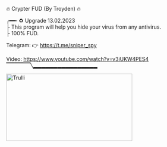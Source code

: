 🔥 Crypter FUD (By Troyden) 🔥 
       <br>
       
╭━━╴♻️ Upgrade 13.02.2023
<br>
├  This program will help you hide your virus from any antivirus.
<br>
├  100% FUD. 
<br>
 
 Telegram: 👉  https://t.me/sniper_spy
 
 Video:     https://www.youtube.com/watch?v=v3iUKW4PES4
 <br>
▔▔▔▔▔▔╲▂▂▂▂▂▂▂▂▂▂▂▂▂▂▂▂


<img src="https://i.postimg.cc/Px937mwJ/crt.jpg" alt="Trulli" width="339" height="180">

